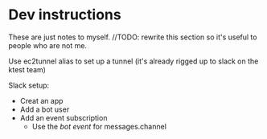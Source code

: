 # Dev instructions

These are just notes to myself.  //TODO: rewrite this section so it's useful to people who are not me.

Use ec2tunnel alias to set up a tunnel (it's already rigged up to slack on the ktest team)

Slack setup:
- Creat an app
- Add a bot user
- Add an event subscription
  - Use the *bot event* for messages.channel
<!--- Add event subscription-->
  <!--- Enter hostname (verification should happen automatically now)-->
  <!--- Add messages.channel permission-->

